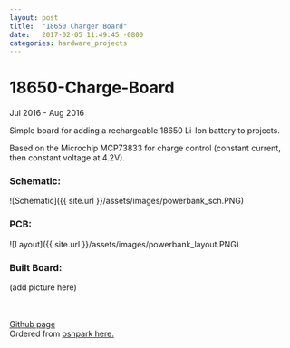 ```yaml
---
layout: post
title:  "18650 Charger Board"
date:   2017-02-05 11:49:45 -0800
categories: hardware_projects
---
```


# 18650-Charge-Board
Jul 2016 - Aug 2016

Simple board for adding a rechargeable 18650 Li-Ion battery to projects.

Based on the Microchip MCP73833 for charge control (constant current, then constant voltage at 4.2V).

### Schematic:
![Schematic]({{ site.url }}/assets/images/powerbank_sch.PNG)

### PCB:
![Layout]({{ site.url }}/assets/images/powerbank_layout.PNG)

### Built Board:
(add picture here)

<br><br>
[Github page](https://github.com/bkeegs/18650-Charge-Board)
<br>
Ordered from [oshpark here.](https://oshpark.com/shared_projects/FoScnJAu)
